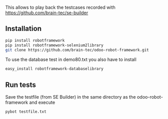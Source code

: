 This allows to play back the testcases recorded with https://github.com/brain-tec/se-builder

## Installation

```bash
pip install robotframework
pip install robotframework-selenium2library
git clone https://github.com/brain-tec/odoo-robot-framework.git
```
To use the database test in demo80.txt you also have to install
```bash
easy_install robotframework-databaselibrary
```


## Run tests

Save the testfile (from SE Builder) in the same directory as the odoo-robot-framework and execute
```bash
pybot testfile.txt
```
